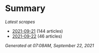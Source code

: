 # Summary
*Latest scrapes*
* [2021-09-21](https://github.com/nuuuwan/news_lk/blob/data/news_lk.2021-09-21.json) (144 articles)
* [2021-09-22](https://github.com/nuuuwan/news_lk/blob/data/news_lk.2021-09-22.json) (46 articles)

*Generated at 07:08AM, September 22, 2021*